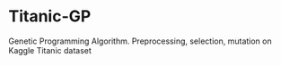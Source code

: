 # Titanic-GP
Genetic Programming Algorithm.
Preprocessing, selection, mutation on Kaggle Titanic dataset
